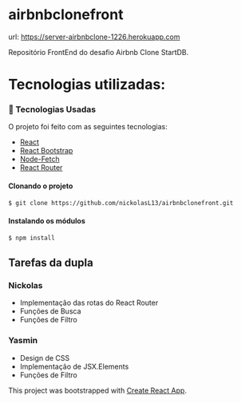 # airbnbclonefront

url: https://server-airbnbclone-1226.herokuapp.com

Repositório FrontEnd do desafio Airbnb Clone StartDB.

# Tecnologias utilizadas:

### :rocket: Tecnologias Usadas

O projeto foi feito com as seguintes tecnologias:

- [React](https://pt-br.reactjs.org)
- [React Bootstrap](https://react-bootstrap.github.io)
- [Node-Fetch](https://github.com/node-fetch/node-fetch)
- [React Router](https://github.com/remix-run/react-router)

#### Clonando o projeto

```sh
$ git clone https://github.com/nickolasL13/airbnbclonefront.git
```

#### Instalando os módulos

```sh
$ npm install
```

## Tarefas da dupla

### Nickolas
 - Implementação das rotas do React Router
 - Funções de Busca
 - Funções de Filtro

### Yasmin
 - Design de CSS
 - Implementação de JSX.Elements
 - Funções de Filtro

This project was bootstrapped with [Create React App](https://github.com/facebook/create-react-app).
